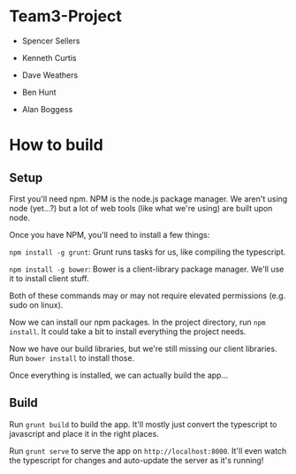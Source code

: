 # Team3-Project
- Spencer Sellers

- Kenneth Curtis

- Dave Weathers

- Ben Hunt

- Alan Boggess

# How to build
## Setup
First you'll need npm. NPM is the node.js package manager. We aren't using node (yet...?) but a lot of web tools (like what we're using) are built upon node.

Once you have NPM, you'll need to install a few things:

`npm install -g grunt`: Grunt runs tasks for us, like compiling the typescript.

`npm install -g bower`: Bower is a client-library package manager. We'll use it to install client stuff.

Both of these commands may or may not require elevated permissions (e.g. sudo on linux).

Now we can install our npm packages. In the project directory, run `npm install`. It could take a bit to install everything the project needs.

Now we have our build libraries, but we're still missing our client libraries. Run `bower install` to install those.

Once everything is installed, we can actually build the app...

## Build

Run `grunt build` to build the app. It'll mostly just convert the typescript to javascript and place it in the right places.

Run `grunt serve` to serve the app on `http://localhost:8000`. It'll even watch the typescript for changes and auto-update the server as it's running!
